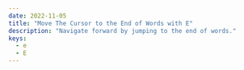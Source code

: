 ```yaml
---
date: 2022-11-05
title: "Move The Cursor to the End of Words with E"
description: "Navigate forward by jumping to the end of words."
keys:
  - e
  - E
---
```

